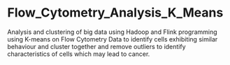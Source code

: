 # Flow_Cytometry_Analysis_K_Means
Analysis and clustering of big data using Hadoop and Flink programming using K-means on Flow Cytometry Data to identify cells exhibiting similar behaviour and cluster together and remove outliers to identify characteristics of cells which may lead to cancer.
